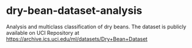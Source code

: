 # dry-bean-dataset-analysis
Analysis and multiclass classification of dry beans. The dataset is publicly available on UCI Repository at https://archive.ics.uci.edu/ml/datasets/Dry+Bean+Dataset
